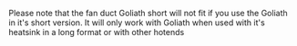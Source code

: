   Please note that the fan duct Goliath short will not fit if you use the Goliath in it's short version. It will only work with Goliath when used with it's heatsink in a long format or with other hotends
